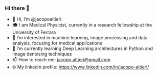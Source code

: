 ### Hi there 👋
- 👋 Hi, I’m @jacopoaltieri
- 🎓 I am Medical Physicist, currently in a research fellowship at the University of Ferrara
- 👀 I’m interested in machine learning, image processing and data analysis, focusing for medical applications
- 🌱 I’m currently learning Deep Learning architectures in Python and image denoising techniques
- 📫 How to reach me: jacopo.altieri@gmail.com
- 🌐 My linkedin profile: https://www.linkedin.com/in/jacopo-altieri/

